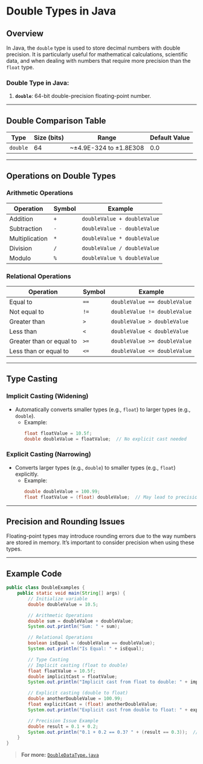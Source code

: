 # Double Types in Java

## Overview
In Java, the `double` type is used to store decimal numbers with double precision. It is particularly useful for mathematical calculations, scientific data, and when dealing with numbers that require more precision than the `float` type.

### Double Type in Java:
1. **`double`**: 64-bit double-precision floating-point number.

---

## Double Comparison Table

| **Type**   | **Size (bits)** | **Range**                              | **Default Value** |
|------------|-----------------|----------------------------------------|-------------------|
| `double`   | 64              | ~±4.9E-324 to ±1.8E308                 | 0.0               |

---

## Operations on Double Types

### **Arithmetic Operations**
| **Operation**  | **Symbol** | **Example**               |
|-----------------|------------|---------------------------|
| Addition        | `+`        | `doubleValue + doubleValue` |
| Subtraction     | `-`        | `doubleValue - doubleValue` |
| Multiplication  | `*`        | `doubleValue * doubleValue` |
| Division        | `/`        | `doubleValue / doubleValue` |
| Modulo          | `%`        | `doubleValue % doubleValue` |

### **Relational Operations**
| **Operation**       | **Symbol** | **Example**                 |
|----------------------|------------|-----------------------------|
| Equal to            | `==`       | `doubleValue == doubleValue` |
| Not equal to        | `!=`       | `doubleValue != doubleValue` |
| Greater than        | `>`        | `doubleValue > doubleValue`  |
| Less than           | `<`        | `doubleValue < doubleValue`  |
| Greater than or equal to | `>=` | `doubleValue >= doubleValue` |
| Less than or equal to   | `<=` | `doubleValue <= doubleValue` |

---

## Type Casting

### **Implicit Casting** (Widening)
- Automatically converts smaller types (e.g., `float`) to larger types (e.g., `double`).
    - Example:
        ```java
        float floatValue = 10.5f;
        double doubleValue = floatValue;  // No explicit cast needed
        ```

### **Explicit Casting** (Narrowing)
- Converts larger types (e.g., `double`) to smaller types (e.g., `float`) explicitly.
    - Example:
        ```java
        double doubleValue = 100.99;
        float floatValue = (float) doubleValue;  // May lead to precision loss
        ```

---

## Precision and Rounding Issues
Floating-point types may introduce rounding errors due to the way numbers are stored in memory. It’s important to consider precision when using these types.

---

## Example Code
```java
public class DoubleExamples {
    public static void main(String[] args) {
        // Initialize variable
        double doubleValue = 10.5;

        // Arithmetic Operations
        double sum = doubleValue + doubleValue;
        System.out.println("Sum: " + sum);

        // Relational Operations
        boolean isEqual = (doubleValue == doubleValue);
        System.out.println("Is Equal: " + isEqual);

        // Type Casting
        // Implicit casting (float to double)
        float floatValue = 10.5f;
        double implicitCast = floatValue;
        System.out.println("Implicit cast from float to double: " + implicitCast);

        // Explicit casting (double to float)
        double anotherDoubleValue = 100.99;
        float explicitCast = (float) anotherDoubleValue;
        System.out.println("Explicit cast from double to float: " + explicitCast);

        // Precision Issue Example
        double result = 0.1 + 0.2;
        System.out.println("0.1 + 0.2 == 0.3? " + (result == 0.3));  // Output: false
    }
}
```

> **For more:** [`DoubleDataType.java`](./DoubleDataType.java)
